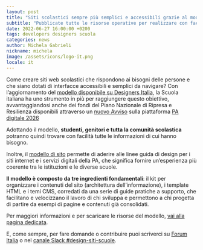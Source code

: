 ```yaml
---
layout: post
title: "Siti scolastici sempre più semplici e accessibili grazie al modello aggiornato di Designers Italia"
subtitle: "Pubblicate tutte le risorse operative per realizzare con facilità esperienze digitali semplici e moderne per la comunità scolastica"
date: 2022-06-27 16:00:00 +0200
tags: developers designers scuola
categories: news
author: Michela Gabrieli
nickname: michela
image: /assets/icons/logo-it.png
locale: it
---
```

Come creare siti web scolastici che rispondono ai bisogni delle persone e che siano dotati di interfacce accessibili e semplici da navigare? Con l’aggiornamento del [modello disponibile su Designers Italia](https://designers.italia.it/modello/scuole/), la Scuola italiana ha uno strumento in più per raggiungere questo obiettivo, avvantaggiandosi anche dei fondi del Piano Nazionale di Ripresa e Resilienza disponibili attraverso un [nuovo Avviso](https://areariservata.padigitale2026.gov.it/Pa_digitale2026_dettagli_avviso?id=a017Q00000ocbtrQAA) sulla piattaforma [PA digitale 2026](https://padigitale2026.gov.it/)

Adottando il modello, **studenti, genitori e tutta la comunità scolastica** potranno quindi trovare con facilità tutte le informazioni di cui hanno bisogno.

Inoltre, il [modello di sito](https://designers.italia.it/modello/scuole/) permette di aderire alle linee guida di design per i siti internet e i servizi digitali della PA, che significa fornire un’esperienza più coerente tra le istituzioni e le diverse scuole.

**Il modello è composto da tre ingredienti fondamentali**: il kit per organizzare i contenuti del sito (architettura dell’informazione), i template HTML e i temi CMS, corredati da una serie di guide pratiche a supporto, che facilitano e velocizzano il lavoro di chi sviluppa e permettono a chi progetta di partire da esempi di pagine e contenuti già consolidati.

Per maggiori informazioni e per scaricare le risorse del modello, [vai alla pagina dedicata](https://designers.italia.it/modello/scuole/).

E, come sempre, per fare domande o contribuire puoi scriverci su [Forum Italia](https://forum.italia.it/c/design/19) o nel [canale Slack #design-siti-scuole](https://developersitalia.slack.com/archives/CQ7J0KANT).

